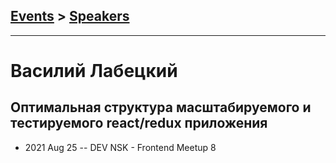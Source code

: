 ## [Events](../README.md) > [Speakers](../speakers.md)
---

# Василий Лабецкий

## Оптимальная структура масштабируемого и тестируемого react&#x2F;redux приложения
- 2021 Aug 25 -- DEV NSK - Frontend Meetup 8    
